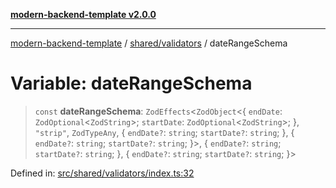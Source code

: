 [**modern-backend-template v2.0.0**](../../../README.md)

***

[modern-backend-template](../../../modules.md) / [shared/validators](../README.md) / dateRangeSchema

# Variable: dateRangeSchema

> `const` **dateRangeSchema**: `ZodEffects`\<`ZodObject`\<\{ `endDate`: `ZodOptional`\<`ZodString`\>; `startDate`: `ZodOptional`\<`ZodString`\>; \}, `"strip"`, `ZodTypeAny`, \{ `endDate?`: `string`; `startDate?`: `string`; \}, \{ `endDate?`: `string`; `startDate?`: `string`; \}\>, \{ `endDate?`: `string`; `startDate?`: `string`; \}, \{ `endDate?`: `string`; `startDate?`: `string`; \}\>

Defined in: [src/shared/validators/index.ts:32](https://github.com/maemreyo/saas-4cus-nodejs/blob/2a5b3f3aa11335dfa561e80e1feabb8e6084261e/src/shared/validators/index.ts#L32)
